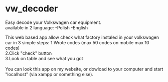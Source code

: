 # vw_decoder
Easy decode your Volkswagen car equipment.<br />
available in 2 language:
-Polish
-English

This web based app allow check what factory instaled in your volkswagen car in 3 simple steps:
1.Wrote codes (max 50 codes on mobile max 10 codes)<br/>
2.Click "check" button<br />
3.Look on table and see what you got<br />
<br />
You can look this app on my website, or dowload to your computer and start "localhost" (via xampp or something else).
